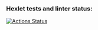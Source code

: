 ### Hexlet tests and linter status:
[![Actions Status](https://github.com/an-sbl/python-project-lvl1/workflows/hexlet-check/badge.svg)](https://github.com/an-sbl/python-project-lvl1/actions)